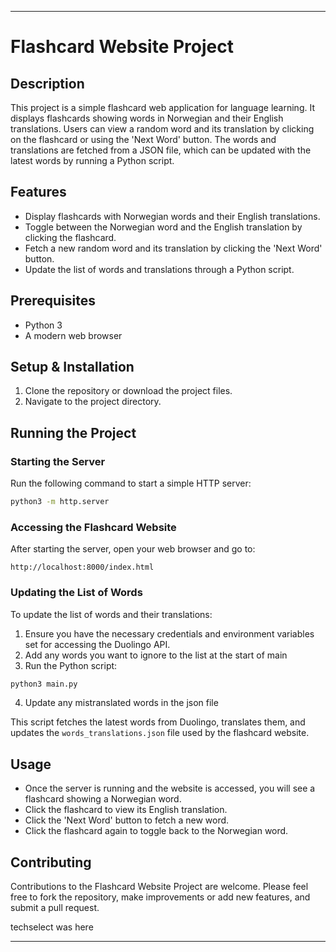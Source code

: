 
---

# Flashcard Website Project

## Description

This project is a simple flashcard web application for language learning. It displays flashcards showing words in Norwegian and their English translations. Users can view a random word and its translation by clicking on the flashcard or using the 'Next Word' button. The words and translations are fetched from a JSON file, which can be updated with the latest words by running a Python script.

## Features

- Display flashcards with Norwegian words and their English translations.
- Toggle between the Norwegian word and the English translation by clicking the flashcard.
- Fetch a new random word and its translation by clicking the 'Next Word' button.
- Update the list of words and translations through a Python script.

## Prerequisites

- Python 3
- A modern web browser

## Setup & Installation

1. Clone the repository or download the project files.
2. Navigate to the project directory.

## Running the Project

### Starting the Server

Run the following command to start a simple HTTP server:

```bash
python3 -m http.server
```

### Accessing the Flashcard Website

After starting the server, open your web browser and go to:

```
http://localhost:8000/index.html
```

### Updating the List of Words

To update the list of words and their translations:

1. Ensure you have the necessary credentials and environment variables set for accessing the Duolingo API.
2. Add any words you want to ignore to the list at the start of main
3. Run the Python script:

```bash
python3 main.py
```

4. Update any mistranslated words in the json file

This script fetches the latest words from Duolingo, translates them, and updates the `words_translations.json` file used by the flashcard website.

## Usage

- Once the server is running and the website is accessed, you will see a flashcard showing a Norwegian word.
- Click the flashcard to view its English translation.
- Click the 'Next Word' button to fetch a new word.
- Click the flashcard again to toggle back to the Norwegian word.

## Contributing

Contributions to the Flashcard Website Project are welcome. Please feel free to fork the repository, make improvements or add new features, and submit a pull request.

techselect was here

---